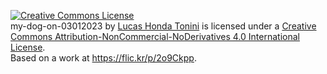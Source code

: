 <a rel="license" href="http://creativecommons.org/licenses/by-nc-nd/4.0/"><img alt="Creative Commons License" style="border-width:0" src="https://i.creativecommons.org/l/by-nc-nd/4.0/88x31.png" /></a><br /><span xmlns:dct="http://purl.org/dc/terms/" href="http://purl.org/dc/dcmitype/StillImage" property="dct:title" rel="dct:type">my-dog-on-03012023</span> by <a xmlns:cc="http://creativecommons.org/ns#" href="https://github.com/LucasHT22" property="cc:attributionName" rel="cc:attributionURL">Lucas Honda Tonini</a> is licensed under a <a rel="license" href="http://creativecommons.org/licenses/by-nc-nd/4.0/">Creative Commons Attribution-NonCommercial-NoDerivatives 4.0 International License</a>.<br />Based on a work at <a xmlns:dct="http://purl.org/dc/terms/" href="https://flic.kr/p/2o9Ckpp" rel="dct:source">https://flic.kr/p/2o9Ckpp</a>.
